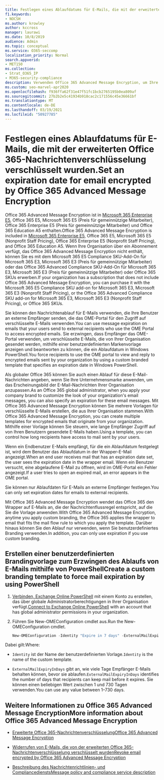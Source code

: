 ```yaml
---
title: Festlegen eines Ablaufdatums für E-Mails, die mit der erweiterten Office 365-Nachrichtenverschlüsselung verschlüsselt wurden.
f1.keywords:
- NOCSH
ms.author: krowley
author: kccross
manager: laurawi
ms.date: 10/8/2019
audience: Admin
ms.topic: conceptual
ms.service: O365-seccomp
localization_priority: Normal
search.appverid:
- MET150
ms.collection:
- Strat_O365_IP
- M365-security-compliance
description: Verwenden Office 365 Advanced Message Encryption, um Ihre E-Mail-Sicherheit zu erhöhen, indem Sie ein Ablaufdatum für E-Mails über eine benutzerdefinierte Markenvorlage festlegen.
ms.custom: seo-marvel-apr2020
ms.openlocfilehash: f936ffa62f31e47f51fc1bcb2765195b0ea809af
ms.sourcegitcommit: 27b2b2e5c41934b918cac2c171556c45e36661bf
ms.translationtype: MT
ms.contentlocale: de-DE
ms.lasthandoff: 03/19/2021
ms.locfileid: "50927785"
---
```

# <a name="set-an-expiration-date-for-email-encrypted-by-office-365-advanced-message-encryption"></a><span data-ttu-id="2fe37-103">Festlegen eines Ablaufdatums für E-Mails, die mit der erweiterten Office 365-Nachrichtenverschlüsselung verschlüsselt wurden.</span><span class="sxs-lookup"><span data-stu-id="2fe37-103">Set an expiration date for email encrypted by Office 365 Advanced Message Encryption</span></span>

<span data-ttu-id="2fe37-104">Office 365 Advanced Message Encryption ist in [Microsoft 365 Enterprise E5](https://www.microsoft.com/microsoft-365/enterprise/home), Office 365 E5, Microsoft 365 E5 (Preis für gemeinnützige Mitarbeiter), Office 365 Enterprise E5 (Preis für gemeinnützige Mitarbeiter) und Office 365 Education A5 enthalten.</span><span class="sxs-lookup"><span data-stu-id="2fe37-104">Office 365 Advanced Message Encryption is included in [Microsoft 365 Enterprise E5](https://www.microsoft.com/microsoft-365/enterprise/home), Office 365 E5, Microsoft 365 E5 (Nonprofit Staff Pricing), Office 365 Enterprise E5 (Nonprofit Staff Pricing), and Office 365 Education A5.</span></span> <span data-ttu-id="2fe37-105">Wenn Ihre Organisation über ein Abonnement verfügt, das Office 365 Advanced Message Encryption nicht enthält, können Sie es mit dem Microsoft 365 E5 Compliance SKU-Add-On für Microsoft 365 E3, Microsoft 365 E3 (Preis für gemeinnützige Mitarbeiter) oder das Office 365 Advanced Compliance SKU-Add-On für Microsoft 365 E3, Microsoft 365 E3 (Preis für gemeinnützige Mitarbeiter) oder Office 365 SKUs erwerben.</span><span class="sxs-lookup"><span data-stu-id="2fe37-105">If your organization has a subscription that does not include Office 365 Advanced Message Encryption, you can purchase it with the Microsoft 365 E5 Compliance SKU add-on for Microsoft 365 E3, Microsoft 365 E3 (Nonprofit Staff Pricing), or the Office 365 Advanced Compliance SKU add-on for Microsoft 365 E3, Microsoft 365 E3 (Nonprofit Staff Pricing), or Office 365 SKUs.</span></span>

<span data-ttu-id="2fe37-106">Sie können den Nachrichtenablauf für E-Mails verwenden, die Ihre Benutzer an externe Empfänger senden, die das OME-Portal für den Zugriff auf verschlüsselte E-Mails verwenden.</span><span class="sxs-lookup"><span data-stu-id="2fe37-106">You can use message expiration on emails that your users send to external recipients who use the OME Portal to access encrypted emails.</span></span> <span data-ttu-id="2fe37-107">Sie erzwingen, dass Empfänger das OME-Portal verwenden, um verschlüsselte E-Mails, die von Ihrer Organisation gesendet werden, mithilfe einer benutzerdefinierten Markenvorlage anzeigen und beantworten zu können, die ein Ablaufdatum in Windows PowerShell.</span><span class="sxs-lookup"><span data-stu-id="2fe37-107">You force recipients to use the OME portal to view and reply to encrypted emails sent by your organization by using a custom branded template that specifies an expiration date in Windows PowerShell.</span></span>

<span data-ttu-id="2fe37-108">Als globaler Office 365 können Sie auch einen Ablauf für diese E-Mail-Nachrichten angeben, wenn Sie Ihre Unternehmensmarke anwenden, um das Erscheinungsbild der E-Mail-Nachrichten Ihrer Organisation anzupassen.</span><span class="sxs-lookup"><span data-stu-id="2fe37-108">As an Office 365 global administrator, when you apply your company brand to customize the look of your organization's email messages, you can also specify an expiration for these email messages.</span></span> <span data-ttu-id="2fe37-109">Mit Office 365 Advanced Message Encryption können Sie mehrere Vorlagen für verschlüsselte E-Mails erstellen, die aus Ihrer Organisation stammen.</span><span class="sxs-lookup"><span data-stu-id="2fe37-109">With Office 365 Advanced Message Encryption, you can create multiple templates for encrypted emails that originate from your organization.</span></span> <span data-ttu-id="2fe37-110">Mithilfe einer Vorlage können Sie steuern, wie lange Empfänger Zugriff auf von Ihren Benutzern gesendete E-Mails haben.</span><span class="sxs-lookup"><span data-stu-id="2fe37-110">Using a template, you can control how long recipients have access to mail sent by your users.</span></span>

<span data-ttu-id="2fe37-111">Wenn ein Endbenutzer E-Mails empfängt, für die ein Ablaufdatum festgelegt ist, wird dem Benutzer das Ablaufdatum in der Wrapper-E-Mail angezeigt.</span><span class="sxs-lookup"><span data-stu-id="2fe37-111">When an end user receives mail that has an expiration date set, the user sees the expiration date in the wrapper email.</span></span> <span data-ttu-id="2fe37-112">Wenn ein Benutzer versucht, eine abgelaufene E-Mail zu öffnen, wird im OME-Portal ein Fehler angezeigt.</span><span class="sxs-lookup"><span data-stu-id="2fe37-112">If a user tries to open an expired mail, an error appears in the OME portal.</span></span>

<span data-ttu-id="2fe37-113">Sie können nur Ablaufdaten für E-Mails an externe Empfänger festlegen.</span><span class="sxs-lookup"><span data-stu-id="2fe37-113">You can only set expiration dates for emails to external recipients.</span></span>

<span data-ttu-id="2fe37-114">Mit Office 365 Advanced Message Encryption wendet das Office 365 den Wrapper auf E-Mails an, die der Nachrichtenflussregel entspricht, auf die Sie die Vorlage anwenden.</span><span class="sxs-lookup"><span data-stu-id="2fe37-114">With Office 365 Advanced Message Encryption, anytime you apply custom branding, the Office 365 applies the wrapper to email that fits the mail flow rule to which you apply the template.</span></span> <span data-ttu-id="2fe37-115">Darüber hinaus können Sie den Ablauf nur verwenden, wenn Sie benutzerdefiniertes Branding verwenden.</span><span class="sxs-lookup"><span data-stu-id="2fe37-115">In addition, you can only use expiration if you use custom branding.</span></span>

## <a name="create-a-custom-branding-template-to-force-mail-expiration-by-using-powershell"></a><span data-ttu-id="2fe37-116">Erstellen einer benutzerdefinierten Brandingvorlage zum Erzwingen des Ablaufs von E-Mails mithilfe von PowerShell</span><span class="sxs-lookup"><span data-stu-id="2fe37-116">Create a custom branding template to force mail expiration by using PowerShell</span></span>

1. <span data-ttu-id="2fe37-117">[Verbinden, Exchange Online PowerShell](/powershell/exchange/connect-to-exchange-online-powershell) mit einem Konto zu erstellen, das über globale Administratorberechtigungen in Ihrer Organisation verfügt.</span><span class="sxs-lookup"><span data-stu-id="2fe37-117">[Connect to Exchange Online PowerShell](/powershell/exchange/connect-to-exchange-online-powershell) with an account that has global administrator permissions in your organization.</span></span>

2. <span data-ttu-id="2fe37-118">Führen Sie New-OMEConfiguration cmdlet aus.</span><span class="sxs-lookup"><span data-stu-id="2fe37-118">Run the New-OMEConfiguration cmdlet.</span></span>

    ```powershell
    New-OMEConfiguration -Identity "Expire in 7 days" -ExternalMailExpiryInDays 7
    ```

<span data-ttu-id="2fe37-119">Dabei gilt:</span><span class="sxs-lookup"><span data-stu-id="2fe37-119">Where:</span></span>

- <span data-ttu-id="2fe37-120">`Identity` ist der Name der benutzerdefinierten Vorlage.</span><span class="sxs-lookup"><span data-stu-id="2fe37-120">`Identity` is the name of the custom template.</span></span>

- <span data-ttu-id="2fe37-121">`ExternalMailExpiryInDays` gibt an, wie viele Tage Empfänger E-Mails behalten können, bevor sie ablaufen.</span><span class="sxs-lookup"><span data-stu-id="2fe37-121">`ExternalMailExpiryInDays` identifies the number of days that recipients can keep mail before it expires.</span></span> <span data-ttu-id="2fe37-122">Sie können einen beliebigen Wert zwischen 1 und 730 Tagen verwenden.</span><span class="sxs-lookup"><span data-stu-id="2fe37-122">You can use any value between 1–730 days.</span></span>

## <a name="more-information-about-office-365-advanced-message-encryption"></a><span data-ttu-id="2fe37-123">Weitere Informationen zu Office 365 Advanced Message Encryption</span><span class="sxs-lookup"><span data-stu-id="2fe37-123">More information about Office 365 Advanced Message Encryption</span></span>

- [<span data-ttu-id="2fe37-124">Erweiterte Office 365-Nachrichtenverschlüsselung</span><span class="sxs-lookup"><span data-stu-id="2fe37-124">Office 365 Advanced Message Encryption</span></span>](ome-advanced-message-encryption.md)

- [<span data-ttu-id="2fe37-125">Widerrufen von E-Mails, die von der erweiterten Office 365-Nachrichtenverschlüsselung verschlüsselt wurden</span><span class="sxs-lookup"><span data-stu-id="2fe37-125">Revoke email encrypted by Office 365 Advanced Message Encryption</span></span>](revoke-ome-encrypted-mail.md)

- [<span data-ttu-id="2fe37-126">Beschreibung des Nachrichtenrichtlinien- und Compliancediensts</span><span class="sxs-lookup"><span data-stu-id="2fe37-126">Message policy and compliance service description</span></span>](/office365/servicedescriptions/exchange-online-service-description/message-policy-and-compliance)